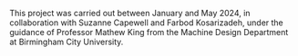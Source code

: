 This project was carried out between January and May 2024, in collaboration with Suzanne Capewell and Farbod Kosarizadeh, under the guidance of Professor Mathew King from the Machine Design Department at Birmingham City University.
